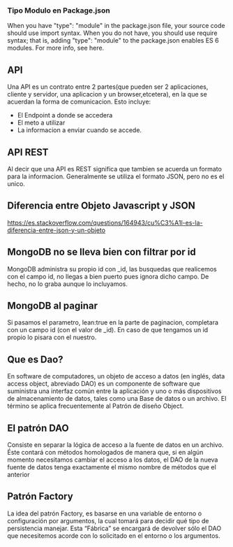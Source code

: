 ### Tipo Modulo en Package.json
When you have "type": "module" in the package.json file, your source code should use import syntax. When you do not have, you should use require syntax; that is, adding "type": "module" to the package.json enables ES 6 modules. For more info, see here.

## API
Una API es un contrato entre 2 partes(que pueden ser 2 aplicaciones, cliente y servidor, una aplicacion y un browser,etcetera), en la que se acuerdan la forma de comunicacion. Esto incluye:
* El Endpoint a donde se accedera
* El meto a utilizar 
* La informacion a enviar cuando se accede.

## API REST
Al decir que una API es REST significa que tambien se acuerda un formato para la informacion. Generalmente se utiliza el formato JSON, pero no es el unico.

## Diferencia entre Objeto Javascript y JSON
https://es.stackoverflow.com/questions/164943/cu%C3%A1l-es-la-diferencia-entre-json-y-un-objeto

## MongoDB no se lleva bien con filtrar por id
MongoDB administra su propio id con _id, las busquedas que realicemos con el campo id, no llegas a bien puerto pues ignora dicho campo. De hecho, no lo graba aunque lo incluyamos.

## MongoDB al paginar
Si pasamos el parametro, lean:true en la parte de paginacion, completara con un campo id (con el valor de _id). En caso de que tengamos un id propio lo pisara con el nuestro.

## Que es Dao?
En software de computadores, un objeto de acceso a datos (en inglés, data access object, abreviado DAO) es un componente de software que suministra una interfaz común entre la aplicación y uno o más dispositivos de almacenamiento de datos, tales como una Base de datos o un archivo. El término se aplica frecuentemente al Patrón de diseño Object.

## El patrón DAO 
Consiste en separar la lógica de acceso a la fuente de datos en un archivo. Éste contará con métodos homologados de manera que, si en algún momento necesitamos cambiar el acceso a los datos, el DAO de la nueva fuente de datos tenga exactamente el mismo nombre de métodos que el anterior

## Patrón Factory
La idea del patrón Factory, es basarse en una variable de entorno o configuración por argumentos, la cual tomará para decidir qué tipo de persistencia manejar.
Esta “Fábrica” se encargará de devolver sólo el DAO que necesitemos acorde con lo solicitado en el entorno o los argumentos. 



